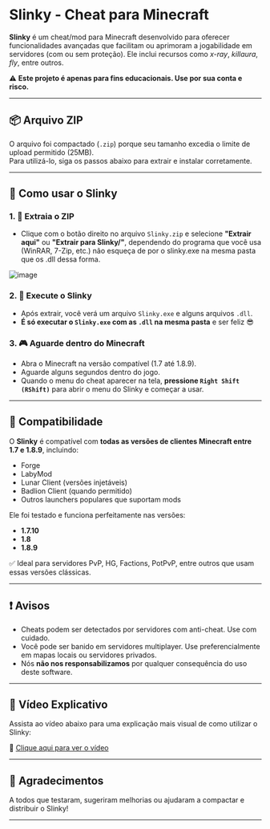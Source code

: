 # Slinky - Cheat para Minecraft

**Slinky** é um cheat/mod para Minecraft desenvolvido para oferecer funcionalidades avançadas que facilitam ou aprimoram a jogabilidade em servidores (com ou sem proteção). Ele inclui recursos como *x-ray*, *killaura*, *fly*, entre outros.

⚠️ **Este projeto é apenas para fins educacionais. Use por sua conta e risco.**

---

## 📦 Arquivo ZIP

O arquivo foi compactado (`.zip`) porque seu tamanho excedia o limite de upload permitido (25MB).  
Para utilizá-lo, siga os passos abaixo para extrair e instalar corretamente.

---

## 🚀 Como usar o Slinky

### 1. 📁 Extraia o ZIP
- Clique com o botão direito no arquivo `Slinky.zip` e selecione **"Extrair aqui"** ou **"Extrair para Slinky/"**, dependendo do programa que você usa (WinRAR, 7-Zip, etc.) não esqueça de por o slinky.exe na mesma pasta que os .dll dessa forma.

![image](https://github.com/user-attachments/assets/ca34ef43-1b71-4811-b92b-1a3903860acc)

### 2. 🎈 Execute o Slinky
- Após extrair, você verá um arquivo `Slinky.exe` e alguns arquivos `.dll`.
- **É só executar o `Slinky.exe` com as `.dll` na mesma pasta** e ser feliz 😎

### 3. 🎮 Aguarde dentro do Minecraft
- Abra o Minecraft na versão compatível (1.7 até 1.8.9).
- Aguarde alguns segundos dentro do jogo.
- Quando o menu do cheat aparecer na tela, **pressione `Right Shift (RShift)`** para abrir o menu do Slinky e começar a usar.

---

## 🧩 Compatibilidade

O **Slinky** é compatível com **todas as versões de clientes Minecraft entre 1.7 e 1.8.9**, incluindo:

- Forge
- LabyMod
- Lunar Client (versões injetáveis)
- Badlion Client (quando permitido)
- Outros launchers populares que suportam mods

Ele foi testado e funciona perfeitamente nas versões:
- **1.7.10**
- **1.8**
- **1.8.9**

✅ Ideal para servidores PvP, HG, Factions, PotPvP, entre outros que usam essas versões clássicas.

---

## ❗ Avisos

- Cheats podem ser detectados por servidores com anti-cheat. Use com cuidado.
- Você pode ser banido em servidores multiplayer. Use preferencialmente em mapas locais ou servidores privados.
- Nós **não nos responsabilizamos** por qualquer consequência do uso deste software.

---
## 🎥 Vídeo Explicativo

Assista ao vídeo abaixo para uma explicação mais visual de como utilizar o Slinky:

🔗 [Clique aqui para ver o vídeo](https://www.youtube.com/watch?v=04VY30dHn2Q)

---

## 🤝 Agradecimentos

A todos que testaram, sugeriram melhorias ou ajudaram a compactar e distribuir o Slinky!

---

